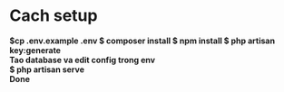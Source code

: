 <h1>Cach setup</h1>
<b>$cp .env.example .env $ composer install $ npm install $ php artisan key:generate<b>
<br>
Tao database va edit config trong env
<br>
$ php artisan serve
<br>
Done
